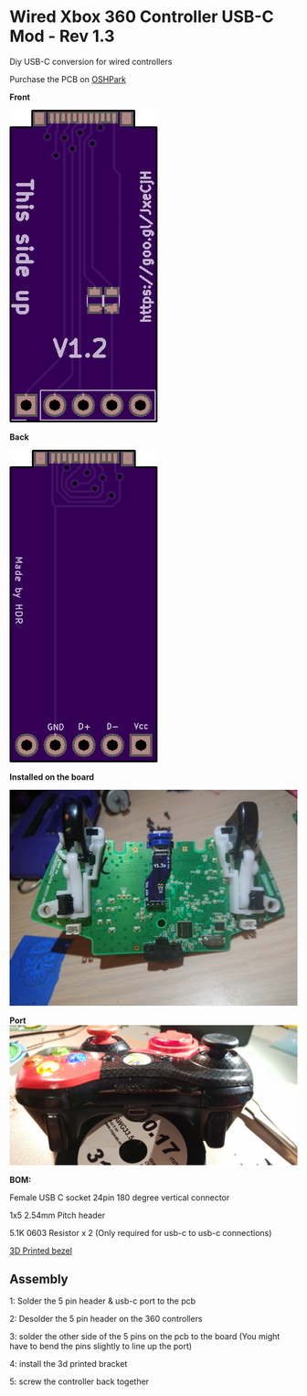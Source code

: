 # Wired Xbox 360 Controller USB-C Mod - Rev 1.3

Diy USB-C conversion for wired controllers

Purchase the PCB on [OSHPark](https://oshpark.com/shared_projects/uOzjXaOX)

**Front**

![Front of pcb](front.png)


**Back**

![Back of pcb](back.png)

**Installed on the board**

![Installed](installed.jpg)

**Port**
![Back](back.jpg)


**BOM:**

Female USB C socket 24pin 180 degree vertical connector

1x5 2.54mm Pitch header

5.1K 0603 Resistor x 2 (Only required for usb-c to usb-c connections)

[3D Printed bezel](https://www.thingiverse.com/thing:3066354)



## Assembly

1: Solder the 5 pin header & usb-c port to the pcb

2: Desolder the 5 pin header on the 360 controllers

3: solder the other side of the 5 pins on the pcb to the board (You might have to bend the pins slightly to line up the port)

4: install the 3d printed bracket

5: screw the controller back together
